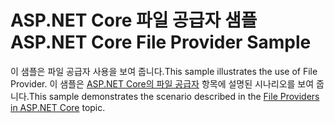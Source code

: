 # <a name="aspnet-core-file-provider-sample"></a><span data-ttu-id="ecd77-101">ASP.NET Core 파일 공급자 샘플</span><span class="sxs-lookup"><span data-stu-id="ecd77-101">ASP.NET Core File Provider Sample</span></span>

<span data-ttu-id="ecd77-102">이 샘플은 파일 공급자 사용을 보여 줍니다.</span><span class="sxs-lookup"><span data-stu-id="ecd77-102">This sample illustrates the use of File Provider.</span></span> <span data-ttu-id="ecd77-103">이 샘플은 [ASP.NET Core의 파일 공급자](https://docs.microsoft.com/aspnet/core/fundamentals/file-providers) 항목에 설명된 시나리오를 보여 줍니다.</span><span class="sxs-lookup"><span data-stu-id="ecd77-103">This sample demonstrates the scenario described in the [File Providers in ASP.NET Core](https://docs.microsoft.com/aspnet/core/fundamentals/file-providers) topic.</span></span>
